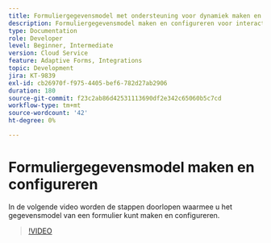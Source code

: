 ```yaml
---
title: Formuliergegevensmodel met ondersteuning voor dynamiek maken en configureren
description: Formuliergegevensmodel maken en configureren voor interactie met entiteiten in Microsoft Dynamics.
type: Documentation
role: Developer
level: Beginner, Intermediate
version: Cloud Service
feature: Adaptive Forms, Integrations
topic: Development
jira: KT-9839
exl-id: cb26970f-f975-4405-bef6-782d27ab2906
duration: 180
source-git-commit: f23c2ab86d42531113690df2e342c65060b5c7cd
workflow-type: tm+mt
source-wordcount: '42'
ht-degree: 0%

---
```


# Formuliergegevensmodel maken en configureren


In de volgende video worden de stappen doorlopen waarmee u het gegevensmodel van een formulier kunt maken en configureren.

>[!VIDEO](https://video.tv.adobe.com/v/340790?quality=12&learn=on)
